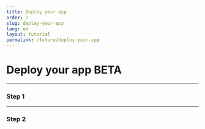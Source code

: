 ```yaml
---
title: Deploy your app
order: 7
slug: deploy-your-app
lang: en
layout: tutorial
permalink: /future/deploy-your-app
---
```


# Deploy your app <span class="label-beta">BETA</span>

<div class="section-content">
</div>

---

### Step 1

---

### Step 2